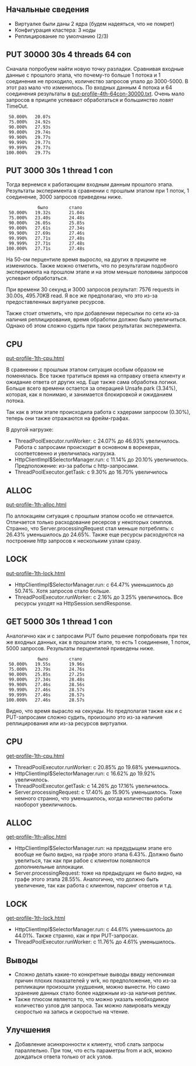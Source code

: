 ## Начальные сведения 
* Виртуалке были даны 2 ядра (будем надеяться, что не помрет)
* Конфигурация кластера: 3 ноды
* Реплицирование по умолчанию (2/3)

## PUT 30000 30s 4 threads 64 con

Сначала попробуем найти новую точку разладки. Сравнивая входные данные с прошлого этапа, что почему-то больше 1 потока
и 1 соединения не проходило, количество запросов упало до 3000-5000. В этот раз мало что изменилось. По входных данным
4 потока и 64 соединения результаты в [put-profile-4th-64con-30000.txt](put-profile-4th-64con-30000.txt). Очень мало
запросов в приципе успевают обработаться и большинство ловят TimeOut.

```
 50.000%   20.07s
 75.000%   24.92s
 90.000%   27.93s
 99.000%   29.74s
 99.900%   29.77s
 99.990%   29.77s
 99.999%   29.77s
100.000%   29.77s
```

## PUT 3000 30s 1 thread 1 con

Тогда вернемся к работающим входным данным прошлого этапа. Результаты эксперимента в сравнении с прошлым этапом при
1 поток, 1 соединение, 3000 запросов приведены ниже.

```
            было        стало
 50.000%   19.32s       21.04s
 75.000%   23.40s       24.48s
 90.000%   26.05s       25.85s
 99.000%   27.61s       27.34s
 99.900%   27.69s       27.46s
 99.990%   27.71s       27.48s
 99.999%   27.71s       27.48s
100.000%   27.71s       27.48s 
```

На 50-ом перцентиле время выросло, на других в прицнипе не изменилось. Также можно отметить, что по результатам
подобного эксперимента на прошлом этапе и на этом меньше половины запросов успевают обработаться.

При времени 30 секунд и 3000 запросов результат: 7576 requests in 30.00s, 495.70KB read. Я все же предполагаю, что это
из-за предоставленных виртуалке ресурсов.

Также стоит отметить, что при добавлении пересылки по сети из-за наличия реплицирования, время обработки должно
было увеличиться. Однако об этом сложно судить при таких результатах эксперимента.

## CPU

[put-profile-1th-cpu.html](put-profile-1th-cpu.html)

В сравнении с прошлым этапом ситуация особым образом не поменялась. Все также тратиться время на отправку ответа
клиенту и ожидание ответа от других нод. Еще также сама обработка логики. Больше всего времени остается за операцией
Unsafe.park (3.34%), которая, как я понимаю, и занимается блокировкой и ожиданием потока.

Так как в этом этапе происходила работа с хэдерами запросом (0.30%), теперь они также отражаются на фрейм-графах.

В другой нагрузке:
- ThreadPoolExecutor.runWorker: с 24.07% до 46.93% увеличилось. Работа с запросами происходит в основном в ворекерах,
соответсвенно и увеличилась нагрузка.
- HttpClientImpl$SelectorManager.run: с 11.14% до 20.10% увеличилось. Предположение: из-за работы с http-запросами.
- ThreadPoolExecutor.getTask: с 9.30% до 16.70% увеличилось

## ALLOC

[put-profile-1th-alloc.html](put-profile-1th-alloc.html)

По аллокациям ситуация с прошлым этапом особо не отличается. Отличается только расходование ресерсов у некоторых 
семплов. Странно, что Server.processingRequest стал меньше потреблять: с 26.43% уменьшилось до 24.65%. Также еще ресурсы
расходуются на построение http запросов к нескольким узлам сразу.

## LOCK

[put-profile-1th-lock.html](put-profile-1th-lock.html)

- HttpClientImpl$SelectorManager.run: с 64.47% уменьшилось до 50.74%. Хотя запросов стало больше.
- ThreadPoolExecutor.runWorker: с 2.16% до 3.25% увеличилось. Все ресурсы уходят на HttpSession.sendResponse.

## GET 5000 30s 1 thread 1 con

Аналогично как и с запросами PUT было решение попробовать при тех же входных данных, как в прошлом этапе, то есть 
1 соединение, 1 поток, 5000 запросов. Результаты перцентилей приведены ниже.

```
            было        стало
 50.000%   19.55s       19.96s
 75.000%   23.79s       24.76s
 90.000%   25.85s       27.25s
 99.000%   27.34s       28.48s
 99.900%   27.46s       28.56s
 99.990%   27.46s       28.57s
 99.999%   27.46s       28.57s
100.000%   27.46s       28.57s
```

Видно, что время вырасло на секунды. Но предполагая также как и с PUT-запросами сложно судить, произошло это из-за
наличия реплицирования или из-за ресурсов виртуалки.

## CPU

[get-profile-1th-cpu.html](get-profile-1th-cpu.html)

- ThreadPoolExecutor.runWorker: с 20.85% до 19.68% уменьшилось. 
- HttpClientImpl$SelectorManager.run: с 16.62% до 19.92% увеличилось.
- ThreadPoolExecutor.getTask: с 14.26% до 17.16% увеличилось.
- Server.processingRequest: с 17.40% до 15.90% уменьшилось. Тоже немного странно, что уменьшилось, когда количество
работы наоборот увеиличилось.

## ALLOC

[get-profile-1th-alloc.html](get-profile-1th-alloc.html)

- HttpClientImpl$SelectorManager.run: на предудыщем этапе его вообще не было видно, на графе этого этапа 6.43%.
Должно было увелиться, так как при рабое с клиентом появляются дополниельные аллокации.
- Server.processingRequest: тоже на предыдущих не было видно, на графе этого этапа 28.55%. Аналогично, что должно быть
увеличение, так как работа с клиентом, парсинг ответов и т.д.

## LOCK

[get-profile-1th-lock.html](get-profile-1th-lock.html)

- HttpClientImpl$SelectorManager.run: с 44.61% уменьшилось до 44.01%. Также странно, как и при PUT-запросах.
- ThreadPoolExecutor.runWorker: с 11.76% до 4.61% уменьшилось.

## Выводы

- Сложно делать какие-то конкретные выводы ввиду непонимая причин плохих показателей у wrk, но предположение, что из-за
репликации произошли ухудшения, можно вынести. Но само хранение данных стало более надежным из-за наличия реплик.
- Также плюсом является то, что можно указать необходимое количество узлов для запроса. Так можно лавировать между
скоростью на запись и скоростью на чтение.

## Улучшения

- Добавление асинхронности к клиенту, чтоб слать запросы параллельно. При том, что есть параметры from и ack, можно
дождаться ответа только от ack узлов.